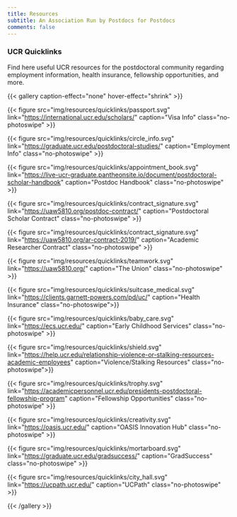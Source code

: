 ```yaml
---
title: Resources
subtitle: An Association Run by Postdocs for Postdocs
comments: false
---
```


### UCR Quicklinks
Find here useful UCR resources  for the postdoctoral community regarding employment information, health insurance, fellowship opportunities, and more.

{{< gallery caption-effect="none" hover-effect="shrink" >}}

  {{< figure src="img/resources/quicklinks/passport.svg" 
  link="https://international.ucr.edu/scholars/" 
  caption="Visa Info"
  class="no-photoswipe" >}}
  
  {{< figure src="img/resources/quicklinks/circle_info.svg"
  link="https://graduate.ucr.edu/postdoctoral-studies/" 
  caption="Employment Info"
  class="no-photoswipe" >}}
  
  {{< figure src="img/resources/quicklinks/appointment_book.svg"
  link="https://live-ucr-graduate.pantheonsite.io/document/postdoctoral-scholar-handbook" 
  caption="Postdoc Handbook"
  class="no-photoswipe" >}}
  
  {{< figure src="img/resources/quicklinks/contract_signature.svg"
  link="https://uaw5810.org/postdoc-contract/" 
  caption="Postdoctoral Scholar Contract"
  class="no-photoswipe" >}}
  
  {{< figure src="img/resources/quicklinks/contract_signature.svg"
  link="https://uaw5810.org/ar-contract-2019/" 
  caption="Academic Researcher Contract"
  class="no-photoswipe" >}}

  {{< figure src="img/resources/quicklinks/teamwork.svg" 
  link="https://uaw5810.org/" 
  caption="The Union"
  class="no-photoswipe" >}}
  
  {{< figure src="img/resources/quicklinks/suitcase_medical.svg" 
  link="https://clients.garnett-powers.com/pd/uc/" 
  caption="Health Insurance" 
  class="no-photoswipe">}}
  
  {{< figure src="img/resources/quicklinks/baby_care.svg" 
  link="https://ecs.ucr.edu/" 
  caption="Early Childhood Services"
  class="no-photoswipe" >}}

  {{< figure src="img/resources/quicklinks/shield.svg" 
  link="https://help.ucr.edu/relationship-violence-or-stalking-resources-academic-employees" 
  caption="Violence/Stalking Resources" 
  class="no-photoswipe">}}
  
  {{< figure src="img/resources/quicklinks/trophy.svg" 
  link="https://academicpersonnel.ucr.edu/presidents-postdoctoral-fellowship-program"   caption="Fellowship Opportunities"
  class="no-photoswipe" >}}
  
  {{< figure src="img/resources/quicklinks/creativity.svg" 
  link="https://oasis.ucr.edu/"
  caption="OASIS Innovation Hub"
  class="no-photoswipe" >}}

  {{< figure src="img/resources/quicklinks/mortarboard.svg" 
  link="https://graduate.ucr.edu/gradsuccess/" 
  caption="GradSuccess"
  class="no-photoswipe" >}}
  
  {{< figure src="img/resources/quicklinks/city_hall.svg" 
  link="https://ucpath.ucr.edu/" 
  caption="UCPath"
  class="no-photoswipe" >}}
  
{{< /gallery >}}